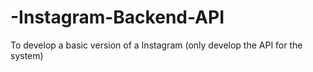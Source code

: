 # -Instagram-Backend-API
To develop a basic version of a Instagram (only develop the API for the system)<br>
